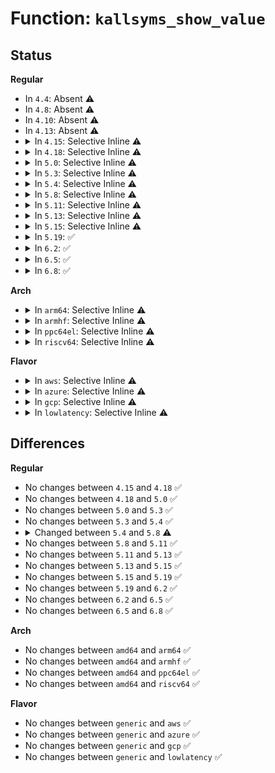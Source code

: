 # Function: <code>kallsyms_show_value</code>

## Status
<b>Regular</b>
<ul>
<li>
In <code>4.4</code>: Absent ⚠️
</li>
<li>
In <code>4.8</code>: Absent ⚠️
</li>
<li>
In <code>4.10</code>: Absent ⚠️
</li>
<li>
In <code>4.13</code>: Absent ⚠️
</li>
<li>
<details>
<summary>In <code>4.15</code>: Selective Inline ⚠️</summary>

```c
int kallsyms_show_value();
```

**Collision:** Unique Global

**Inline:** Selective

**Transformation:** False

**Instances:**

```
In kernel/kallsyms.c (ffffffff81127800)
Location: kernel/kallsyms.c:668
Inline: True
Direct callers:
  - kernel/kallsyms.c:kallsyms_open
```
**Symbols:**

```
ffffffff81127800-ffffffff81127843: kallsyms_show_value (STB_GLOBAL)
```
</details>
</li>
<li>
<details>
<summary>In <code>4.18</code>: Selective Inline ⚠️</summary>

```c
int kallsyms_show_value();
```

**Collision:** Unique Global

**Inline:** Selective

**Transformation:** False

**Instances:**

```
In kernel/kallsyms.c (ffffffff81135650)
Location: kernel/kallsyms.c:622
Inline: True
Direct callers:
  - kernel/kallsyms.c:kallsyms_open
  - net/core/sysctl_net_core.c:proc_dointvec_minmax_bpf_enable
```
**Symbols:**

```
ffffffff81135650-ffffffff81135692: kallsyms_show_value (STB_GLOBAL)
```
</details>
</li>
<li>
<details>
<summary>In <code>5.0</code>: Selective Inline ⚠️</summary>

```c
int kallsyms_show_value();
```

**Collision:** Unique Global

**Inline:** Selective

**Transformation:** False

**Instances:**

```
In kernel/kallsyms.c (ffffffff81140de0)
Location: kernel/kallsyms.c:645
Inline: True
Direct callers:
  - kernel/kallsyms.c:kallsyms_open
  - kernel/kprobes.c:report_probe
  - net/core/sysctl_net_core.c:proc_dointvec_minmax_bpf_enable
```
**Symbols:**

```
ffffffff81140de0-ffffffff81140e22: kallsyms_show_value (STB_GLOBAL)
```
</details>
</li>
<li>
<details>
<summary>In <code>5.3</code>: Selective Inline ⚠️</summary>

```c
int kallsyms_show_value();
```

**Collision:** Unique Global

**Inline:** Selective

**Transformation:** False

**Instances:**

```
In kernel/kallsyms.c (ffffffff8114c1e0)
Location: kernel/kallsyms.c:648
Inline: True
Direct callers:
  - kernel/kallsyms.c:kallsyms_open
  - kernel/kprobes.c:report_probe
  - net/core/sysctl_net_core.c:proc_dointvec_minmax_bpf_enable
```
**Symbols:**

```
ffffffff8114c1e0-ffffffff8114c222: kallsyms_show_value (STB_GLOBAL)
```
</details>
</li>
<li>
<details>
<summary>In <code>5.4</code>: Selective Inline ⚠️</summary>

```c
int kallsyms_show_value();
```

**Collision:** Unique Global

**Inline:** Selective

**Transformation:** False

**Instances:**

```
In kernel/kallsyms.c (ffffffff81157eb0)
Location: kernel/kallsyms.c:648
Inline: True
Direct callers:
  - kernel/kallsyms.c:kallsyms_open
  - kernel/kprobes.c:report_probe
  - net/core/sysctl_net_core.c:proc_dointvec_minmax_bpf_enable
```
**Symbols:**

```
ffffffff81157eb0-ffffffff81157ef2: kallsyms_show_value (STB_GLOBAL)
```
</details>
</li>
<li>
<details>
<summary>In <code>5.8</code>: Selective Inline ⚠️</summary>

```c
bool kallsyms_show_value(const struct cred *cred);
```

**Collision:** Unique Global

**Inline:** Selective

**Transformation:** False

**Instances:**

```
In kernel/kallsyms.c (ffffffff81168ad0)
Location: kernel/kallsyms.c:647
Inline: True
Direct callers:
  - kernel/module.c:module_sect_read
  - kernel/kallsyms.c:kallsyms_open
  - kernel/kprobes.c:report_probe
  - kernel/bpf/syscall.c:bpf_insn_prepare_dump
  - net/core/sysctl_net_core.c:proc_dointvec_minmax_bpf_enable
```
**Symbols:**

```
ffffffff81168ad0-ffffffff81168b17: kallsyms_show_value (STB_GLOBAL)
```
</details>
</li>
<li>
<details>
<summary>In <code>5.11</code>: Selective Inline ⚠️</summary>

```c
bool kallsyms_show_value(const struct cred *cred);
```

**Collision:** Unique Global

**Inline:** Selective

**Transformation:** False

**Instances:**

```
In kernel/kallsyms.c (ffffffff81165150)
Location: kernel/kallsyms.c:681
Inline: True
Direct callers:
  - kernel/module.c:module_sect_read
  - kernel/kallsyms.c:kallsyms_open
  - kernel/kprobes.c:report_probe
  - kernel/bpf/syscall.c:bpf_insn_prepare_dump
  - net/core/sysctl_net_core.c:proc_dointvec_minmax_bpf_enable
```
**Symbols:**

```
ffffffff81165150-ffffffff81165197: kallsyms_show_value (STB_GLOBAL)
```
</details>
</li>
<li>
<details>
<summary>In <code>5.13</code>: Selective Inline ⚠️</summary>

```c
bool kallsyms_show_value(const struct cred *cred);
```

**Collision:** Unique Global

**Inline:** Selective

**Transformation:** False

**Instances:**

```
In kernel/kallsyms.c (ffffffff81165f20)
Location: kernel/kallsyms.c:732
Inline: True
Direct callers:
  - kernel/module.c:module_sect_read
  - kernel/kallsyms.c:kallsyms_open
  - kernel/kprobes.c:report_probe
  - kernel/bpf/syscall.c:bpf_insn_prepare_dump
  - net/core/sysctl_net_core.c:proc_dointvec_minmax_bpf_enable
```
**Symbols:**

```
ffffffff81165f20-ffffffff81165f67: kallsyms_show_value (STB_GLOBAL)
```
</details>
</li>
<li>
<details>
<summary>In <code>5.15</code>: Selective Inline ⚠️</summary>

```c
bool kallsyms_show_value(const struct cred *cred);
```

**Collision:** Unique Global

**Inline:** Selective

**Transformation:** False

**Instances:**

```
In kernel/kallsyms.c (ffffffff8118b6e0)
Location: kernel/kallsyms.c:796
Inline: True
Direct callers:
  - kernel/module.c:module_sect_read
  - kernel/kallsyms.c:kallsyms_open
  - kernel/kprobes.c:report_probe
  - kernel/bpf/syscall.c:bpf_insn_prepare_dump
  - net/core/sysctl_net_core.c:proc_dointvec_minmax_bpf_enable
```
**Symbols:**

```
ffffffff8118b6e0-ffffffff8118b727: kallsyms_show_value (STB_GLOBAL)
```
</details>
</li>
<li>
<details>
<summary>In <code>5.19</code>: ✅</summary>

```c
bool kallsyms_show_value(const struct cred *cred);
```

**Collision:** Unique Global

**Inline:** No

**Transformation:** False

**Instances:**

```
In kernel/kallsyms.c (ffffffff811baa40)
Location: kernel/kallsyms.c:820
Inline: False
Direct callers:
  - kernel/module/sysfs.c:module_sect_read
  - kernel/kallsyms.c:kallsyms_open
  - kernel/kprobes.c:report_probe
  - kernel/bpf/syscall.c:bpf_kallsyms_lookup_name
  - kernel/bpf/syscall.c:bpf_insn_prepare_dump
  - net/core/sysctl_net_core.c:proc_dointvec_minmax_bpf_enable
```
**Symbols:**

```
ffffffff811baa40-ffffffff811baaab: kallsyms_show_value (STB_GLOBAL)
```
</details>
</li>
<li>
<details>
<summary>In <code>6.2</code>: ✅</summary>

```c
bool kallsyms_show_value(const struct cred *cred);
```

**Collision:** Unique Global

**Inline:** No

**Transformation:** False

**Instances:**

```
In kernel/kallsyms.c (ffffffff811fc700)
Location: kernel/kallsyms.c:983
Inline: False
Direct callers:
  - kernel/module/sysfs.c:module_sect_read
  - kernel/kallsyms.c:kallsyms_open
  - kernel/kallsyms.c:bpf_iter_ksym_init
  - kernel/kprobes.c:report_probe
  - kernel/bpf/syscall.c:bpf_kallsyms_lookup_name
  - kernel/bpf/syscall.c:bpf_prog_get_info_by_fd
  - kernel/bpf/syscall.c:bpf_prog_get_info_by_fd
  - kernel/bpf/syscall.c:bpf_prog_get_info_by_fd
  - kernel/bpf/syscall.c:bpf_prog_get_info_by_fd
  - kernel/bpf/syscall.c:bpf_prog_get_info_by_fd
  - kernel/bpf/syscall.c:bpf_insn_prepare_dump
  - net/core/sysctl_net_core.c:proc_dointvec_minmax_bpf_enable
```
**Symbols:**

```
ffffffff811fc700-ffffffff811fc76b: kallsyms_show_value (STB_GLOBAL)
```
</details>
</li>
<li>
<details>
<summary>In <code>6.5</code>: ✅</summary>

```c
bool kallsyms_show_value(const struct cred *cred);
```

**Collision:** Unique Global

**Inline:** No

**Transformation:** False

**Instances:**

```
In kernel/ksyms_common.c (ffffffff811381f0)
Location: kernel/ksyms_common.c:28
Inline: False
Direct callers:
  - kernel/module/sysfs.c:module_sect_read
  - kernel/kallsyms.c:kallsyms_open
  - kernel/kallsyms.c:bpf_iter_ksym_init
  - kernel/kprobes.c:report_probe
  - kernel/bpf/syscall.c:bpf_kallsyms_lookup_name
  - kernel/bpf/syscall.c:bpf_prog_get_info_by_fd
  - kernel/bpf/syscall.c:bpf_prog_get_info_by_fd
  - kernel/bpf/syscall.c:bpf_prog_get_info_by_fd
  - kernel/bpf/syscall.c:bpf_prog_get_info_by_fd
  - kernel/bpf/syscall.c:bpf_prog_get_info_by_fd
  - kernel/bpf/syscall.c:bpf_insn_prepare_dump
  - net/core/sysctl_net_core.c:proc_dointvec_minmax_bpf_enable
```
**Symbols:**

```
ffffffff811381f0-ffffffff8113825b: kallsyms_show_value (STB_GLOBAL)
```
</details>
</li>
<li>
<details>
<summary>In <code>6.8</code>: ✅</summary>

```c
bool kallsyms_show_value(const struct cred *cred);
```

**Collision:** Unique Global

**Inline:** No

**Transformation:** False

**Instances:**

```
In kernel/ksyms_common.c (ffffffff81143400)
Location: kernel/ksyms_common.c:28
Inline: False
Direct callers:
  - kernel/module/sysfs.c:module_sect_read
  - kernel/kallsyms.c:kallsyms_open
  - kernel/kallsyms.c:bpf_iter_ksym_init
  - kernel/kprobes.c:report_probe
  - kernel/trace/bpf_trace.c:bpf_kprobe_multi_link_fill_link_info
  - kernel/trace/trace_kprobe.c:bpf_get_kprobe_info
  - kernel/bpf/syscall.c:bpf_kallsyms_lookup_name
  - kernel/bpf/syscall.c:bpf_prog_get_info_by_fd
  - kernel/bpf/syscall.c:bpf_prog_get_info_by_fd
  - kernel/bpf/syscall.c:bpf_prog_get_info_by_fd
  - kernel/bpf/syscall.c:bpf_prog_get_info_by_fd
  - kernel/bpf/syscall.c:bpf_prog_get_info_by_fd
  - kernel/bpf/syscall.c:bpf_insn_prepare_dump
  - kernel/bpf/syscall.c:bpf_perf_link_fill_link_info
  - net/core/sysctl_net_core.c:proc_dointvec_minmax_bpf_enable
```
**Symbols:**

```
ffffffff81143400-ffffffff8114346b: kallsyms_show_value (STB_GLOBAL)
```
</details>
</li>
</ul>
<b>Arch</b>
<ul>
<li>
<details>
<summary>In <code>arm64</code>: Selective Inline ⚠️</summary>

```c
int kallsyms_show_value();
```

**Collision:** Unique Global

**Inline:** Selective

**Transformation:** False

**Instances:**

```
In kernel/kallsyms.c (ffff8000101c7418)
Location: kernel/kallsyms.c:648
Inline: True
Direct callers:
  - kernel/kallsyms.c:kallsyms_open
  - kernel/kprobes.c:report_probe
  - net/core/sysctl_net_core.c:proc_dointvec_minmax_bpf_enable
```
**Symbols:**

```
ffff8000101c7418-ffff8000101c7474: kallsyms_show_value (STB_GLOBAL)
```
</details>
</li>
<li>
<details>
<summary>In <code>armhf</code>: Selective Inline ⚠️</summary>

```c
int kallsyms_show_value();
```

**Collision:** Unique Global

**Inline:** Selective

**Transformation:** False

**Instances:**

```
In kernel/kallsyms.c (c040e340)
Location: kernel/kallsyms.c:648
Inline: True
Direct callers:
  - kernel/kallsyms.c:kallsyms_open
  - kernel/kprobes.c:report_probe
  - kernel/bpf/syscall.c:bpf_prog_get_info_by_fd
  - kernel/bpf/syscall.c:bpf_prog_get_info_by_fd
  - kernel/bpf/syscall.c:bpf_prog_get_info_by_fd
  - kernel/bpf/syscall.c:bpf_prog_get_info_by_fd
  - kernel/bpf/syscall.c:bpf_prog_get_info_by_fd
  - kernel/bpf/syscall.c:bpf_prog_get_info_by_fd
  - net/core/sysctl_net_core.c:proc_dointvec_minmax_bpf_enable
```
**Symbols:**

```
c040e340-c040e3b0: kallsyms_show_value (STB_GLOBAL)
```
</details>
</li>
<li>
<details>
<summary>In <code>ppc64el</code>: Selective Inline ⚠️</summary>

```c
int kallsyms_show_value();
```

**Collision:** Unique Global

**Inline:** Selective

**Transformation:** False

**Instances:**

```
In kernel/kallsyms.c (c00000000022f6d0)
Location: kernel/kallsyms.c:648
Inline: True
Direct callers:
  - kernel/kallsyms.c:kallsyms_open
  - kernel/kprobes.c:report_probe
  - net/core/sysctl_net_core.c:proc_dointvec_minmax_bpf_enable
```
**Symbols:**

```
c00000000022f6d0-c00000000022f758: kallsyms_show_value (STB_GLOBAL)
```
</details>
</li>
<li>
<details>
<summary>In <code>riscv64</code>: Selective Inline ⚠️</summary>

```c
int kallsyms_show_value();
```

**Collision:** Unique Global

**Inline:** Selective

**Transformation:** False

**Instances:**

```
In kernel/kallsyms.c (ffffffe0001476dc)
Location: kernel/kallsyms.c:648
Inline: True
Direct callers:
  - kernel/kallsyms.c:kallsyms_open
  - net/core/sysctl_net_core.c:proc_dointvec_minmax_bpf_enable
```
**Symbols:**

```
ffffffe0001476dc-ffffffe000147728: kallsyms_show_value (STB_GLOBAL)
```
</details>
</li>
</ul>
<b>Flavor</b>
<ul>
<li>
<details>
<summary>In <code>aws</code>: Selective Inline ⚠️</summary>

```c
int kallsyms_show_value();
```

**Collision:** Unique Global

**Inline:** Selective

**Transformation:** False

**Instances:**

```
In kernel/kallsyms.c (ffffffff811504d0)
Location: kernel/kallsyms.c:648
Inline: True
Direct callers:
  - kernel/kallsyms.c:kallsyms_open
  - kernel/kprobes.c:report_probe
  - net/core/sysctl_net_core.c:proc_dointvec_minmax_bpf_enable
```
**Symbols:**

```
ffffffff811504d0-ffffffff81150512: kallsyms_show_value (STB_GLOBAL)
```
</details>
</li>
<li>
<details>
<summary>In <code>azure</code>: Selective Inline ⚠️</summary>

```c
int kallsyms_show_value();
```

**Collision:** Unique Global

**Inline:** Selective

**Transformation:** False

**Instances:**

```
In kernel/kallsyms.c (ffffffff81143780)
Location: kernel/kallsyms.c:648
Inline: True
Direct callers:
  - kernel/kallsyms.c:kallsyms_open
  - kernel/kprobes.c:report_probe
  - net/core/sysctl_net_core.c:proc_dointvec_minmax_bpf_enable
```
**Symbols:**

```
ffffffff81143780-ffffffff811437c2: kallsyms_show_value (STB_GLOBAL)
```
</details>
</li>
<li>
<details>
<summary>In <code>gcp</code>: Selective Inline ⚠️</summary>

```c
int kallsyms_show_value();
```

**Collision:** Unique Global

**Inline:** Selective

**Transformation:** False

**Instances:**

```
In kernel/kallsyms.c (ffffffff8114e380)
Location: kernel/kallsyms.c:648
Inline: True
Direct callers:
  - kernel/kallsyms.c:kallsyms_open
  - kernel/kprobes.c:report_probe
  - net/core/sysctl_net_core.c:proc_dointvec_minmax_bpf_enable
```
**Symbols:**

```
ffffffff8114e380-ffffffff8114e3c2: kallsyms_show_value (STB_GLOBAL)
```
</details>
</li>
<li>
<details>
<summary>In <code>lowlatency</code>: Selective Inline ⚠️</summary>

```c
int kallsyms_show_value();
```

**Collision:** Unique Global

**Inline:** Selective

**Transformation:** False

**Instances:**

```
In kernel/kallsyms.c (ffffffff8115b160)
Location: kernel/kallsyms.c:648
Inline: True
Direct callers:
  - kernel/kallsyms.c:kallsyms_open
  - kernel/kprobes.c:report_probe
  - net/core/sysctl_net_core.c:proc_dointvec_minmax_bpf_enable
```
**Symbols:**

```
ffffffff8115b160-ffffffff8115b1a2: kallsyms_show_value (STB_GLOBAL)
```
</details>
</li>
</ul>

## Differences
<b>Regular</b>
<ul>
<li>
No changes between <code>4.15</code> and <code>4.18</code> ✅
</li>
<li>
No changes between <code>4.18</code> and <code>5.0</code> ✅
</li>
<li>
No changes between <code>5.0</code> and <code>5.3</code> ✅
</li>
<li>
No changes between <code>5.3</code> and <code>5.4</code> ✅
</li>
<li>
<details>
<summary>Changed between <code>5.4</code> and <code>5.8</code> ⚠️</summary>
<ul>
<li>
<b>Param added. </b>
<code>const struct cred *cred</code>
</li>
<li>
<b>Return type changed. </b>
<code>int</code> ➡️ <code>bool</code>
</li>
</ul>
</details>
</li>
<li>
No changes between <code>5.8</code> and <code>5.11</code> ✅
</li>
<li>
No changes between <code>5.11</code> and <code>5.13</code> ✅
</li>
<li>
No changes between <code>5.13</code> and <code>5.15</code> ✅
</li>
<li>
No changes between <code>5.15</code> and <code>5.19</code> ✅
</li>
<li>
No changes between <code>5.19</code> and <code>6.2</code> ✅
</li>
<li>
No changes between <code>6.2</code> and <code>6.5</code> ✅
</li>
<li>
No changes between <code>6.5</code> and <code>6.8</code> ✅
</li>
</ul>
<b>Arch</b>
<ul>
<li>
No changes between <code>amd64</code> and <code>arm64</code> ✅
</li>
<li>
No changes between <code>amd64</code> and <code>armhf</code> ✅
</li>
<li>
No changes between <code>amd64</code> and <code>ppc64el</code> ✅
</li>
<li>
No changes between <code>amd64</code> and <code>riscv64</code> ✅
</li>
</ul>
<b>Flavor</b>
<ul>
<li>
No changes between <code>generic</code> and <code>aws</code> ✅
</li>
<li>
No changes between <code>generic</code> and <code>azure</code> ✅
</li>
<li>
No changes between <code>generic</code> and <code>gcp</code> ✅
</li>
<li>
No changes between <code>generic</code> and <code>lowlatency</code> ✅
</li>
</ul>
